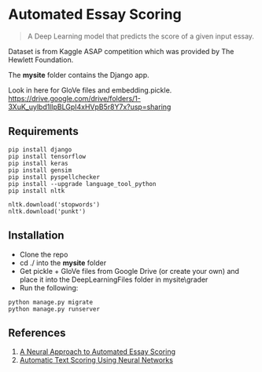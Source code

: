 # Automated Essay Scoring
> A Deep Learning model that predicts the score of a given input essay. 

Dataset is from Kaggle ASAP competition which was provided by The Hewlett Foundation.

The **mysite** folder contains the Django app.

Look in here for GloVe files and embedding.pickle.
https://drive.google.com/drive/folders/1-3XuK_uylbd1llpBLGpI4xHVpB5r8Y7x?usp=sharing


## Requirements
```
pip install django
pip install tensorflow
pip install keras
pip install gensim
pip install pyspellchecker
pip install --upgrade language_tool_python
pip install nltk

nltk.download('stopwords')
nltk.download('punkt')

```

## Installation 
- Clone the repo
- cd ./ into the **mysite** folder
- Get pickle + GloVe files from Google Drive (or create your own) and place it into the DeepLearningFiles folder in mysite\grader
- Run the following:
```
python manage.py migrate
python manage.py runserver
```

## References
1. [A Neural Approach to Automated Essay Scoring](http://aclweb.org/anthology/D/D16/D16-1193.pdf) </br>
2. [Automatic Text Scoring Using Neural Networks](https://arxiv.org/pdf/1606.04289.pdf)
